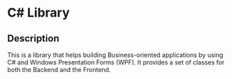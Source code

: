 # C# Library

## Description

This is a library that helps building Business-oriented applications by using 
C# and Windows Presentation Forms (WPF). It provides a set of classes for both the Backend and the Frontend. 